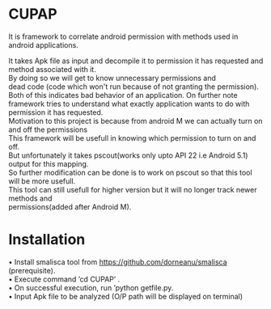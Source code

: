 # CUPAP
It is framework to correlate android permission with methods used in android applications.</br>

It takes Apk file as input and decompile it to permission it has requested and method associated with it.</br>
By doing so we will get to know unnecessary permissions and</br> dead code (code which won't run because of not granting the permission).</br>
Both of this indicates bad behavior of an application. On further note framework tries to understand what exactly application wants to do with permission it has requested.</br>Motivation to this project is because from android M we can actually turn on and off the permissions </br>This framework will be usefull in knowing which permission to turn on and off.</br>But unfortunately it takes pscout(works only upto API 22 i.e Android 5.1) output for this mapping.</br> So further modification can be done is to work on pscout so that this tool will be more usefull.</br>
This tool can still usefull for higher version but it will no longer track newer methods and</br> permissions(added after Android M).


# Installation

• Install smalisca tool from https://github.com/dorneanu/smalisca (prerequisite).</br>
• Execute command ’cd CUPAP’ .</br>
• On successful execution, run ’python getfile.py.</br>
• Input Apk file to be analyzed (O/P path will be displayed on terminal)



